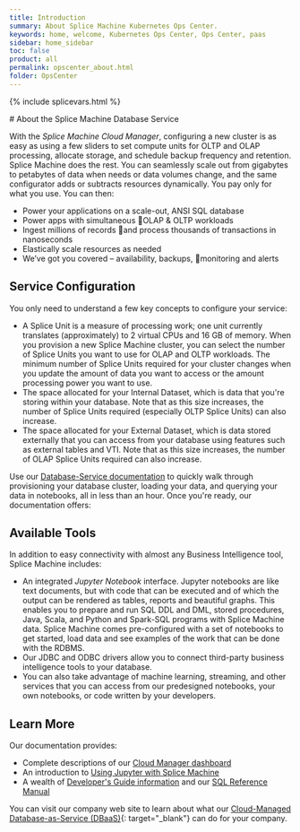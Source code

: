 ```yaml
---
title: Introduction
summary: About Splice Machine Kubernetes Ops Center.
keywords: home, welcome, Kubernetes Ops Center, Ops Center, paas
sidebar: home_sidebar
toc: false
product: all
permalink: opscenter_about.html
folder: OpsCenter
---
```

{% include splicevars.html %} <section>
<div class="TopicContent" data-swiftype-index="true" markdown="1">
# About the Splice Machine Database Service

With the *Splice Machine Cloud Manager*, configuring a new cluster is as
easy as using a few sliders to set compute units for OLTP and OLAP
processing, allocate storage, and schedule backup frequency and
retention. Splice Machine does the rest. You can seamlessly scale out
from gigabytes to petabytes of data when needs or data volumes change,
and the same configurator adds or subtracts resources dynamically. You
pay only for what you use. You can then:

* Power your applications on a scale-out, ANSI SQL database
* Power apps with simultaneous OLAP & OLTP workloads
* Ingest millions of records and process thousands of transactions in
  nanoseconds
* Elastically scale resources as needed
* We’ve got you covered – availability, backups, monitoring and alerts

## Service Configuration

You only need to understand a few key concepts to configure your
service:

* A <span class="ConsoleLink">Splice Unit</span> is a measure of
  processing work; one unit currently translates (approximately) to 2
  virtual CPUs and 16 GB of memory. When you provision a new Splice
  Machine cluster, you can select the number of Splice Units you want to
  use for OLAP and OLTP workloads. The minimum number of Splice Units
  required for your cluster changes when you update the amount of data
  you want to access or the amount processing power you want to use.
* The space allocated for your <span class="ConsoleLink">Internal
  Dataset</span>, which is data that you're storing within your
  database. Note that as this size increases, the number of Splice Units
  required (especially OLTP Splice Units) can also increase.
* The space allocated for your <span class="ConsoleLink">External
  Dataset</span>, which is data stored externally that you can access
  from your database using features such as external tables and VTI.
  Note that as this size increases, the number of OLAP Splice Units
  required can also increase.

Use our [Database-Service documentation](dbaas_intro.html) to quickly
walk through provisioning your database cluster, loading your data, and
querying your data in notebooks, all in less than an hour. Once you're
ready, our documentation offers:

## Available Tools

In addition to easy connectivity with almost any Business Intelligence
tool, Splice Machine includes:

* An integrated *Jupyter Notebook* interface. Jupyter notebooks are
  like text documents, but with code that can be executed and of which
  the output can be rendered as tables, reports and beautiful graphs.
  This enables you to prepare and run SQL DDL and DML, stored
  procedures, Java, Scala, and Python and Spark-SQL programs with Splice
  Machine data. Splice Machine comes pre-configured with a set of
  notebooks to get started, load data and see examples of the work that
  can be done with the RDBMS.
* Our JDBC and ODBC drivers allow you to connect third-party business
  intelligence tools to your database.
* You can also take advantage of machine learning, streaming, and other
  services that you can access from our predesigned notebooks, your own
  notebooks, or code written by your developers.

## Learn More

Our documentation provides:

* Complete descriptions of our [Cloud Manager
  dashboard](dbaas_cm_intro.html)
* An introduction to [Using Jupyter with Splice
  Machine](dbaas_jup_intro.html)
* A wealth of [Developer's Guide information](developers_intro.html) and
  our [SQL Reference Manual](sqlref_intro.html)

You can visit our company web site to learn about what our
[Cloud-Managed Database-as-Service
(DBaaS)]({{splvar_location_DBaaSStartLink}}){: target="_blank"} can do
for your company.

</div>
</section>
